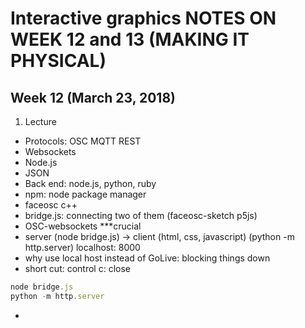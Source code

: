 # Interactive graphics NOTES ON WEEK 12 and 13 (MAKING IT PHYSICAL)

## Week 12 (March 23, 2018)

1. Lecture
- Protocols: OSC MQTT REST
- Websockets 
- Node.js
- JSON
- Back end: node.js, python, ruby 
- npm: node package manager
- faceosc c++
- bridge.js: connecting two of them (faceosc-sketch p5js)
- OSC-websockets
***crucial
- server (node bridge.js) -> client (html, css, javascript) (python -m http.server) localhost: 8000
- why use local host instead of GoLive: blocking things down 
- short cut: control c: close 

```javascript
node bridge.js
python -m http.server
```
-
 

